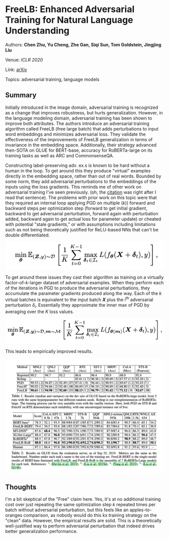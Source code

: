 # FreeLB: Enhanced Adversarial Training for Natural Language Understanding
Authors: **Chen Zhu, Yu Cheng, Zhe Gan, Siqi Sun, Tom Goldstein, Jingjing Liu**

Venue: *ICLR 2020*

Link: [arXiv](https://arxiv.org/pdf/1909.11764.pdf)

Topics: adversarial training, language models

## Summary

Initially introduced in the image domain, adversarial training is recognized as a change that improves robustness, but hurts generalization. However, in the language modeling domain, adversarial training has been shown to improve both attributes. The authors introduce an adversarial training algorithm called FreeLB (free large batch) that adds perturbations to input word embeddings and minimizes adversarial loss. They validate the effectiveness of the improvements of FreeLB generalization in terms of invariance in the embedding space. Additionally, their strategy advanced then-SOTA on GLUE for BERT-base, accuracy for RoBERTa-large on its training tasks as well as ARC and CommonsenseQA.

Constructing label-preserving adv. ex.s is known to be hard without a human in the loop. To get around this they produce "virtual" examples directly in the embedding space, rather than out of real words. Bounded by some norm, they add adversarial perturbations to the embeddings of the inputs using the loss gradients. This reminds me of other work on adversarial training I've seen previously. (oh, the [citation](https://arxiv.org/abs/1605.07725) was right after I read that sentence). The problems with prior work on this topic were that they required an internal loop applying PGD on multiple (*k*)) forward and backward steps per optimization step (forward to get initial gradient, backward to get adversarial perturbation, forward again with perturbation added, backward again to get actual loss for parameter update) or cheated with potential "stale gradients," or with assumptions including limitations such as not  being theoretically justified for ReLU-based NNs that can't be double differentiated.

![Equation 1 for PGD-based SGD](../img/06-zhu-1.png)

To get around these issues they cast their algorithm as training on a virtually factor-of-*k*-larger dataset of adversarial examples. When they perform each of the iterations in PGD to produce the adversarial perturbations, they accumulate the parameter gradients produced along the way. Each of the *k* virtual batches is equivalent to the input batch ***X*** plus the *i*<sup>th</sup> adversarial perturbation *δ<sub>i</sub>*. Essentially they approximate the inner max of PGD by averaging over the *K* loss values.

![Equation 2, loss for FreeLB with dropout](../img/06-zhu-2.png)

This leads to empirically improved results.

![Tables of improvements in GLUE scores](../img/06-zhu-3.png)

## Thoughts

I'm a bit skeptical of the "Free" claim here. Yes, it's at no additional training cost over just repeating the same optimization step *k* repeated times per batch without adversarial perturbation, but this feels like an apples-to-oranges comparison, as nobody would do this *k*x training strategy on the "clean" data. However, the empirical results are solid. This is a theoretically well-justified way to perform adversarial perturbation that indeed drives better generalization performance.